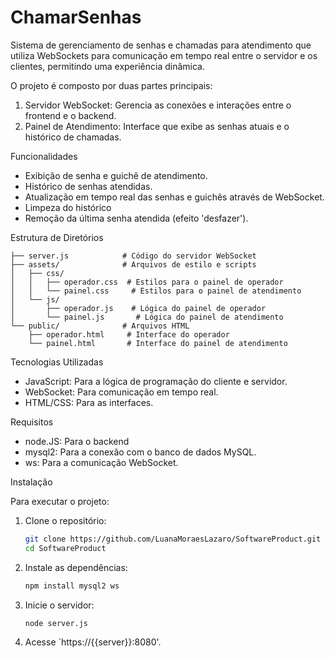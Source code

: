 # ChamarSenhas

Sistema de gerenciamento de senhas e chamadas para atendimento que utiliza WebSockets para comunicação em tempo real entre o servidor e os clientes, permitindo uma experiência dinâmica.

O projeto é composto por duas partes principais:
1. Servidor WebSocket: Gerencia as conexões e interações entre o frontend e o backend.
2. Painel de Atendimento: Interface que exibe as senhas atuais e o histórico de chamadas.

Funcionalidades

- Exibição de senha e guichê de atendimento.
- Histórico de senhas atendidas.
- Atualização em tempo real das senhas e guichês através de WebSocket.
- Limpeza do histórico
- Remoção da última senha atendida (efeito 'desfazer').

Estrutura de Diretórios

```
├── server.js            # Código do servidor WebSocket
├── assets/              # Arquivos de estilo e scripts
│   ├── css/
│   │   ├── operador.css  # Estilos para o painel de operador
│   │   └── painel.css     # Estilos para o painel de atendimento
│   └── js/
│       ├── operador.js    # Lógica do painel de operador
│       └── painel.js       # Lógica do painel de atendimento
└── public/              # Arquivos HTML
    ├── operador.html     # Interface do operador
    └── painel.html       # Interface do painel de atendimento
```

Tecnologias Utilizadas

- JavaScript: Para a lógica de programação do cliente e servidor.
- WebSocket: Para comunicação em tempo real.
- HTML/CSS: Para as interfaces.

Requisitos

- node.JS: Para o backend
- mysql2: Para a conexão com o banco de dados MySQL.
- ws: Para a comunicação WebSocket.

Instalação

Para executar o projeto:

1. Clone o repositório:
   ```bash
   git clone https://github.com/LuanaMoraesLazaro/SoftwareProduct.git
   cd SoftwareProduct
   ```

2. Instale as dependências:
   ```bash
   npm install mysql2 ws
   ```

3. Inicie o servidor:
   ```bash
   node server.js
   ```

4. Acesse `https://{{server}}:8080'.
